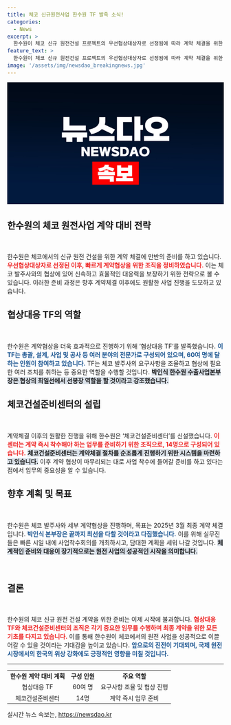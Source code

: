 ```yaml
---
title: 체코 신규원전사업 한수원 TF 발족 소식!
categories:
  - News
excerpt: >
  한수원이 체코 신규 원전건설 프로젝트의 우선협상대상자로 선정됨에 따라 계약 체결을 위한 조직을 정비했습니다. 발족한 협상대응 TF가 신속히 대응하고, 체코건설준비센터가 계약 이후 절차를 원활히 진행할 방침입니다. 2025년 3월 최종 계약 체결을 목표로 한수원의 의지가 돋보입니다.
feature_text: >
  한수원이 체코 신규 원전건설 프로젝트의 우선협상대상자로 선정됨에 따라 계약 체결을 위한 조직을 정비했습니다. 발족한 협상대응 TF가 신속히 대응하고, 체코건설준비센터가 계약 이후 절차를 원활히 진행할 방침입니다. 2025년 3월 최종 계약 체결을 목표로 한수원의 의지가 돋보입니다.
image: '/assets/img/newsdao_breakingnews.jpg'
---
```


<p><img src="/assets/img/newsdao_breakingnews.jpg" alt="ranknews 속보" /></p>

<h2 data-ke-size="size26">한수원의 체코 원전사업 계약 대비 전략</h2>

<p data-ke-size="size16">&nbsp;</p>

<p>한수원은 체코에서의 신규 원전 건설을 위한 계약 체결에 만반의 준비를 하고 있습니다. <b><span style="color: #ee2323;">우선협상대상자로 선정된 이후, 빠르게 계약협상을 위한 조직을 정비하였습니다.</span></b> 이는 체코 발주사와의 협상에 있어 신속하고 효율적인 대응력을 보장하기 위한 전략으로 볼 수 있습니다. 이러한 준비 과정은 향후 계약체결 이후에도 원활한 사업 진행을 도모하고 있습니다.</p>

<h2 data-ke-size="size26">협상대응 TF의 역할</h2>

<p data-ke-size="size16">&nbsp;</p>

<p>한수원은 계약협상을 더욱 효과적으로 진행하기 위해 ‘협상대응 TF’를 발족했습니다. <b><span style="color: #1a5490;">이 TF는 총괄, 설계, 사업 및 공사 등 여러 분야의 전문가로 구성되어 있으며, 60여 명에 달하는 인원이 참여하고 있습니다.</span></b> TF는 체코 발주사의 요구사항을 조율하고 협상에 필요한 여러 조치를 취하는 등 중요한 역할을 수행할 것입니다. <b><span style="background-color: #21538527;">박인식 한수원 수출사업본부장은 협상의 최일선에서 선봉장 역할을 할 것이라고 강조했습니다.</span></b></p>

<h2 data-ke-size="size26">체코건설준비센터의 설립</h2>

<p data-ke-size="size16">&nbsp;</p>

<p>계약체결 이후의 원활한 진행을 위해 한수원은 ‘체코건설준비센터’를 신설했습니다. <b><span style="color: #ee2323;">이 센터는 계약 즉시 착수해야 하는 업무를 준비하기 위한 조직으로, 14명으로 구성되어 있습니다.</span></b> <b><span style="background-color: #21538527;">체코건설준비센터는 계약체결 절차를 순조롭게 진행하기 위한 시스템을 마련하고 있습니다.</span></b> 이후 계약 협상이 마무리되는 대로 사업 착수에 들어갈 준비를 하고 있다는 점에서 임무의 중요성을 알 수 있습니다.</p>

<h2 data-ke-size="size26">향후 계획 및 목표</h2>

<p data-ke-size="size16">&nbsp;</p>

<p>한수원은 체코 발주사와 세부 계약협상을 진행하며, 목표는 2025년 3월 최종 계약 체결입니다. <b><span style="color: #1a5490;">박인식 본부장은 끝까지 최선을 다할 것이라고 다짐했습니다.</span></b> 이를 위해 실무진들은 빠른 시일 내에 사업착수회의를 개최하시고, 담대한 계획을 세워 나갈 것입니다. <b><span style="background-color: #21538527;">체계적인 준비와 대응이 장기적으로는 원전 사업의 성공적인 시작을 의미합니다.</span></b></p>

<p data-ke-size="size16">&nbsp;</p>

<h2 data-ke-size="size26">결론</h2>

<p data-ke-size="size16">&nbsp;</p>

<p>한수원의 체코 신규 원전 건설 계약을 위한 준비는 이제 시작에 불과합니다. <b><span style="color: #ee2323;">협상대응 TF와 체코건설준비센터의 조직은 각기 중요한 임무를 수행하며 최종 계약을 위한 모든 기초를 다지고 있습니다.</span></b> 이를 통해 한수원이 체코에서의 원전 사업을 성공적으로 이끌어갈 수 있을 것이라는 기대감을 높이고 있습니다. <b><span style="color: #1a5490;">앞으로의 진전이 기대되며, 국제 원전 시장에서의 한국의 위상 강화에도 긍정적인 영향을 미칠 것입니다.</span></b></p>

<hr>

<table>
<tr>
<td style="text-align: center; height: 17px;"><b>한수원 계약 대비 계획</b></td>
<td style="text-align: center; height: 17px;"><b>구성 인원</b></td>
<td style="text-align: center; height: 17px;"><b>주요 역할</b></td>
</tr>
<tr>
<td style="text-align: center; height: 17px;">협상대응 TF</td>
<td style="text-align: center; height: 17px;">60여 명</td>
<td style="text-align: center; height: 17px;">요구사항 조율 및 협상 진행</td>
</tr>
<tr>
<td style="text-align: center; height: 17px;">체코건설준비센터</td>
<td style="text-align: center; height: 17px;">14명</td>
<td style="text-align: center; height: 17px;">계약 즉시 업무 준비</td>
</tr>
</table>
실시간 뉴스 속보는, <a href="https://newsdao.kr" rel="dofollow">https://newsdao.kr</a>


